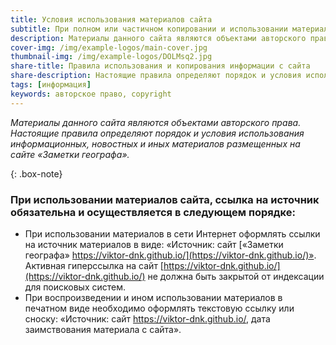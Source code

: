 ```yaml
---
title: Условия использования материалов сайта
subtitle: При полном или частичном копировании и использовании материалов данного сайта ссылка на источник обязательна.
description: Материалы данного сайта являются объектами авторского права. Настоящие правила определяют порядок и условия использования информационных, новостных и иных материалов размещенных на сайте «Заметки географа».
cover-img: /img/example-logos/main-cover.jpg
thumbnail-img: /img/example-logos/DOLMsq2.jpg
share-title: Правила использования и копирования информации с сайта
share-description: Настоящие правила определяют порядок и условия использования информационных, новостных и иных материалов размещенных на сайте «Заметки географа».
tags: [информация]
keywords: авторское право, copyright
---
```

_Материалы данного сайта являются объектами авторского права. Настоящие правила определяют порядок и условия использования информационных, новостных и иных материалов размещенных на сайте «Заметки географа»._

{: .box-note}
### При использовании материалов сайта, ссылка на источник обязательна и осуществляется в следующем порядке:

- При использовании материалов в сети Интернет оформлять ссылки на источник материалов в виде: «Источник: сайт [«Заметки географа» https://viktor-dnk.github.io/](https://viktor-dnk.github.io/)». Активная гиперссылка на сайт [https://viktor-dnk.github.io/](https://viktor-dnk.github.io/) не должна быть закрытой от индексации для поисковых систем.
- При воспроизведении и ином использовании материалов в печатном виде необходимо оформлять текстовую ссылку или сноску: «Источник: сайт https://viktor-dnk.github.io/, дата заимствования материала с сайта».
